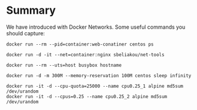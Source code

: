 # Summary

We have introduced with Docker Networks.
Some useful commands you should capture:

```
docker run --rm --pid=container:web-conatiner centos ps

docker run -d -it --net=container:nginx sbeliakou/net-tools

docker run --rm --uts=host busybox hostname

docker run -d -m 300M --memory-reservation 100M centos sleep infinity

docker run -it -d --cpu-quota=25000 --name cpu0.25_1 alpine md5sum /dev/urandom
docker run -it -d --cpus=0.25 --name cpu0.25_2 alpine md5sum /dev/urandom
```

